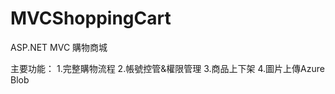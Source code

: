 MVCShoppingCart
===============

ASP.NET MVC 購物商城

主要功能：
1.完整購物流程
2.帳號控管&權限管理
3.商品上下架
4.圖片上傳Azure Blob
